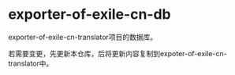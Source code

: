 # exporter-of-exile-cn-db
exporter-of-exile-cn-translator项目的数据库。

若需要变更，先更新本仓库，后将更新内容复制到expoter-of-exile-cn-translator中。
